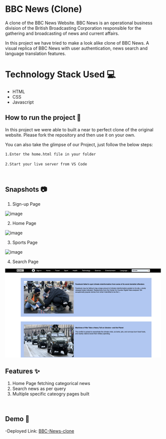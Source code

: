 # BBC News (Clone)

<p>A clone of the BBC News Website. BBC News is an operational business division of the British Broadcasting Corporation responsible for the gathering and broadcasting of news and current affairs.</p>
  
  <p>In this project we have tried to make a look alike clone of BBC News. A visual replica of BBC News with user authentication, news search and language translation features. </p>
  
  # Technology Stack Used 💻
- HTML
- CSS
- Javascript

## How to run the project 📑

In this project we were able to built a near to perfect clone of the original website. Please fork the repository and then use it on your own.

You can also take the glimpse of our Project, just follow the below steps:

    1.Enter the home.html file in your folder

    2.Start your live server from VS Code

<br>

## Snapshots 📷

1. Sign-up Page

  ![image](https://user-images.githubusercontent.com/74674737/146934950-e538ccc2-d36b-4900-bd8d-078010366cf3.png)
  
2. Home Page

  ![image](https://user-images.githubusercontent.com/74674737/146935382-82a4f03d-3f02-4afc-aa02-43c0a21bff1d.png)
  
3. Sports Page

  ![image](https://user-images.githubusercontent.com/74674737/146934878-aaec90c4-ca4b-4c1d-be9a-5baac0dcf129.png)
  
4. Search Page
  
  ![image](https://github.com/shreevalikushe/BBC_Clone/blob/main/images/Search%20Page.png)
  
  
  
  
## Features ✨

1. Home Page fetching categorical news
2. Search news as per query
3. Multiple specific cateogry pages built
<br/>

## Demo 🎥

-Deployed Link: [BBC-News-clone](https://bbc-news-clone-website.netlify.app/)


<br/>

